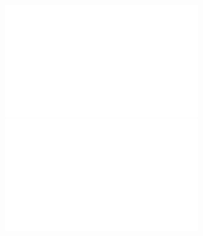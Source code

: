 <a href="https://github.com/salazarbarrera/github-stats-transparent">

![](https://raw.githubusercontent.com/salazarbarrera/github-stats-transparent/output/generated/overview.svg)
![](https://raw.githubusercontent.com/salazarbarrera/github-stats-transparent/output/generated/languages.svg)

</a>
<!--
**salazarbarrera/salazarbarrera** is a ✨ _special_ ✨ repository because its `README.md` (this file) appears on your GitHub profile.

Here are some ideas to get you started:

- 🔭 I’m currently working on ...
- 🌱 I’m currently learning ...
- 👯 I’m looking to collaborate on ...
- 🤔 I’m looking for help with ...
- 💬 Ask me about ...
- 📫 How to reach me: ...
- 😄 Pronouns: ...
- ⚡ Fun fact: ...
-->
